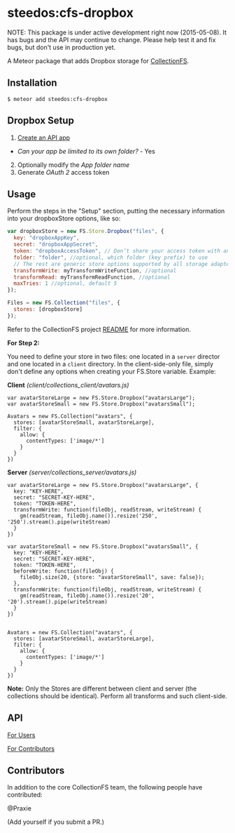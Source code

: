 steedos:cfs-dropbox
=========================

NOTE: This package is under active development right now (2015-05-08). It has
bugs and the API may continue to change. Please help test it and fix bugs,
but don't use in production yet.

A Meteor package that adds Dropbox storage for
[CollectionFS](https://github.com/CollectionFS/Meteor-CollectionFS).

## Installation

```
$ meteor add steedos:cfs-dropbox
```

## Dropbox Setup

1. [Create an API app](https://www.dropbox.com/developers/apps)
 - _Can your app be limited to its own folder?_ - Yes
2. Optionally modify the _App folder name_
3. Generate _OAuth 2_ access token

## Usage

Perform the steps in the "Setup" section, putting the necessary information into your
dropboxStore options, like so:

```js
var dropboxStore = new FS.Store.Dropbox("files", {
  key: "dropboxAppKey",
  secret: "dropboxAppSecret",
  token: "dropboxAccessToken", // Don’t share your access token with anyone.
  folder: "folder", //optional, which folder (key prefix) to use 
  // The rest are generic store options supported by all storage adapters
  transformWrite: myTransformWriteFunction, //optional
  transformRead: myTransformReadFunction, //optional
  maxTries: 1 //optional, default 5
});

Files = new FS.Collection("files", {
  stores: [dropboxStore]
});
```

Refer to the CollectionFS project [README](https://github.com/CollectionFS/Meteor-CollectionFS/blob/master/README.md) for more information.


**For Step 2:**

You need to define your store in two files: one located in a `server` director and one located in a `client` directory. In the client-side-only file, simply don't define any options when creating your FS.Store variable. Example:

**Client** *(client/collections_client/avatars.js)*
```
var avatarStoreLarge = new FS.Store.Dropbox("avatarsLarge");
var avatarStoreSmall = new FS.Store.Dropbox("avatarsSmall");

Avatars = new FS.Collection("avatars", {
  stores: [avatarStoreSmall, avatarStoreLarge],
  filter: {
    allow: {
      contentTypes: ['image/*']
    }
  }
})
```

**Server** *(server/collections_server/avatars.js)*
```
var avatarStoreLarge = new FS.Store.Dropbox("avatarsLarge", {
  key: "KEY-HERE", 
  secret: "SECRET-KEY-HERE", 
  token: "TOKEN-HERE", 
  transformWrite: function(fileObj, readStream, writeStream) {
    gm(readStream, fileObj.name()).resize('250', '250').stream().pipe(writeStream)
  }
})

var avatarStoreSmall = new FS.Store.Dropbox("avatarsSmall", {
  key: "KEY-HERE", 
  secret: "SECRET-KEY-HERE", 
  token: "TOKEN-HERE", 
  beforeWrite: function(fileObj) {
    fileObj.size(20, {store: "avatarStoreSmall", save: false});
  },
  transformWrite: function(fileObj, readStream, writeStream) {
    gm(readStream, fileObj.name()).resize('20', '20').stream().pipe(writeStream)
  }
})


Avatars = new FS.Collection("avatars", {
  stores: [avatarStoreSmall, avatarStoreLarge],
  filter: {
    allow: {
      contentTypes: ['image/*']
    }
  }
})
```

**Note:** Only the Stores are different between client and server (the collections should be identical). Perform all transforms and such client-side. 


## API

[For Users](https://github.com/CollectionFS/Meteor-CollectionFS/tree/master/packages/dropbox/api.md)

[For Contributors](https://github.com/CollectionFS/Meteor-CollectionFS/tree/master/packages/dropbox/internal.api.md)

## Contributors

In addition to the core CollectionFS team, the following people have contributed:

@Praxie

(Add yourself if you submit a PR.)
